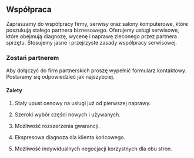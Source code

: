 ## Współpraca

Zapraszamy do współpracy firmy, serwisy oraz salony komputerowe, które poszukują stałego partnera biznesowego.
Oferujemy usługi serwisowe, które obejmują diagnozę, wycenę i naprawę zleconego przez partnera sprzętu.
Stosujemy jasne i przejrzyste zasady współpracy serwisowej.

### Zostań partnerem

Aby dołączyć do firm partnerskich proszę wypełnić formularz kontaktowy.
Postaramy się odpowiedzieć jak najszybciej.


#### Zalety

1. Stały upust cenowy na usługi już od pierwszej naprawy.

2. Szeroki wybór części nowych i używanych.

3. Możliwość rozszerzenia gwarancji.

4. Ekspresowa diagnoza dla klienta końcowego.

5. Możliwość indywidualnych negocjacji korzystnych dla obu stron.
